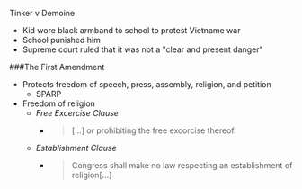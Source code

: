 Tinker v Demoine
  - Kid wore black armband to school to protest Vietname war
  - School punished him
  - Supreme court ruled that it was not a "clear and present danger"

###The First Amendment
  - Protects freedom of speech, press, assembly, religion, and petition
    * SPARP
  - Freedom of religion
    * *Free Excercise Clause*
      + > [...] or prohibiting the free excorcise thereof.
    * *Establishment Clause*
      + > Congress shall make no law respecting an establishment of religion[...]
